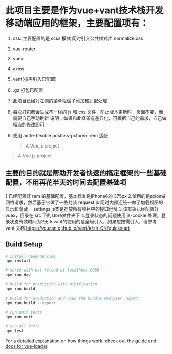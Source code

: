 # 此项目主要是作为vue+vant技术栈开发移动端应用的框架，主要配置项有：

1. css: 主要配置的是 scss 模式 同时引入公共样式库 normalize.css
2. vue-router
3. vuex
4. axios
5. vant(按需引入已配置)
6. .gz 打包已配置
7. 此项目已经对左侧的菜单栏做了添加和适配处理
8. 每次打包都会生成不一样的 js 和 css 文件，防止版本更新时，页面不变，而需要自己手动刷新
   说明：如果和此框架有差异化，可根据自己的需求，自己做相应的修改即可
9. 使用 amfe-flexible postcss-pxtorem rem 适配

   > A Vue.js project

> A Vue.js project

## 主要的目的就是帮助开发者快速的搞定框架的一些基础配置，不用再花半天的时间去配置基础项
1.已经配置好 rem 的基础配置，基本标准是iPhone6的 375px
2.使用的是axios做网络请求，然后基于它做了一些封装 request.js 同时内部还统一做了加载视图的显示和隐藏，
  settings.js类是存放所有项目中的接口地址
3.该框架已经配置好 vuex，目录在 src 下的store文件夹下
4.登录状态的问题使用 js-cookie 处理，登录状态有效时间为2天
5.vant的使用的是全局引入，如果想按需引入，请参考 vant 文档 https://youzan.github.io/vant/#/zh-CN/quickstart

## Build Setup

```bash
# install dependencies
npm install

# serve with hot reload at localhost:8080
npm run dev

# build for production with minification
npm run build

# build for production and view the bundle analyzer report
npm run build --report

# run unit tests
npm run unit

# run all tests
npm test
```

For a detailed explanation on how things work, check out the [guide](http://vuejs-templates.github.io/webpack/) and [docs for vue-loader](http://vuejs.github.io/vue-loader).
